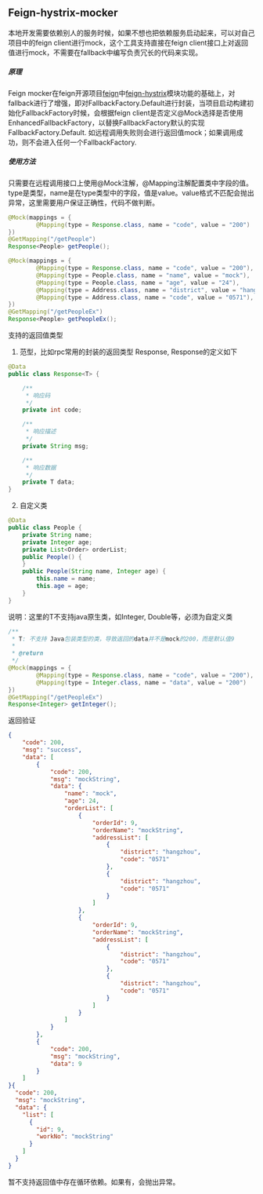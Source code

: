 ## Feign-hystrix-mocker

本地开发需要依赖别人的服务时候，如果不想也把依赖服务启动起来，可以对自己项目中的feign client进行mock，这个工具支持直接在feign client接口上对返回值进行mock，不需要在fallback中编写负责冗长的代码来实现。

##### 原理

Feign mocker在feign开源项目[feign](https://github.com/OpenFeign/feign)中[feign-hystrix](https://github.com/OpenFeign/feign/tree/master/hystrix)模块功能的基础上，对fallback进行了增强，即对FallbackFactory.Default进行封装，当项目启动构建初始化FallbackFactory时候，会根据feign client是否定义@Mock选择是否使用EnhancedFallbackFactory，以替换FallbackFactory默认的实现FallbackFactory.Default. 如远程调用失败则会进行返回值mock；如果调用成功，则不会进入任何一个FallbackFactory.

##### 使用方法

只需要在远程调用接口上使用@Mock注解，@Mapping注解配置类中字段的值。type是类型，name是在type类型中的字段，值是value。value格式不匹配会抛出异常，这里需要用户保证正确性，代码不做判断。

```java
@Mock(mappings = {
        @Mapping(type = Response.class, name = "code", value = "200")
})
@GetMapping("/getPeople")
Response<People> getPeople();

@Mock(mappings = {
        @Mapping(type = Response.class, name = "code", value = "200"),
        @Mapping(type = People.class, name = "name", value = "mock"),
        @Mapping(type = People.class, name = "age", value = "24"),
        @Mapping(type = Address.class, name = "district", value = "hangzhou"),
        @Mapping(type = Address.class, name = "code", value = "0571"),
})
@GetMapping("/getPeopleEx")
Response<People> getPeopleEx();
```

支持的返回值类型

1. 范型，比如rpc常用的封装的返回类型 Response<T>, Response的定义如下

```java
@Data
public class Response<T> {

    /**
     * 响应码
     */
    private int code;

    /**
     * 响应描述
     */
    private String msg;

    /**
     * 响应数据
     */
    private T data;
}
```

2. 自定义类

```java
@Data
public class People {
    private String name;
    private Integer age;
    private List<Order> orderList;
    public People() {
    }
    public People(String name, Integer age) {
        this.name = name;
        this.age = age;
    }
}
```



说明：这里的T不支持java原生类，如Integer, Double等，必须为自定义类

```java
/**
 * T: 不支持 Java包装类型的类，导致返回的data并不是mock的200，而是默认值9
 *
 * @return
 */
@Mock(mappings = {
        @Mapping(type = Response.class, name = "code", value = "200"),
        @Mapping(type = Integer.class, name = "data", value = "200")
})
@GetMapping("/getPeopleEx")
Response<Integer> getInteger();
```

返回验证
```json
{
    "code": 200,
    "msg": "success",
    "data": [
        {
            "code": 200,
            "msg": "mockString",
            "data": {
                "name": "mock",
                "age": 24,
                "orderList": [
                    {
                        "orderId": 9,
                        "orderName": "mockString",
                        "addressList": [
                            {
                                "district": "hangzhou",
                                "code": "0571"
                            },
                            {
                                "district": "hangzhou",
                                "code": "0571"
                            }
                        ]
                    },
                    {
                        "orderId": 9,
                        "orderName": "mockString",
                        "addressList": [
                            {
                                "district": "hangzhou",
                                "code": "0571"
                            },
                            {
                                "district": "hangzhou",
                                "code": "0571"
                            }
                        ]
                    }
                ]
            }
        },
        {
            "code": 200,
            "msg": "mockString",
            "data": 9
        }
    ]
}{
  "code": 200,
  "msg": "mockString",
  "data": {
    "list": [
      {
        "id": 9,
        "workNo": "mockString"
      }
    ]
  }
}
```
暂不支持返回值中存在循环依赖。如果有，会抛出异常。